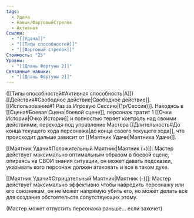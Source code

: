 ```yaml
---
tags:
  - Удача
  - Навык/ФартовыйСтрелок
  - Активная
Ссылки:
  - "[[Удача]]"
  - "[[Типы способностей]]"
  - "[[Фартовый стрелок]]"
Стоимость: "25"
Уровни:
  - "[[Длань Фортуны 2]]"
Связанные навыки:
  - "[[Длань Фортуны 2]]"
---
```

([[Типы способностей#Активная способность|А]]) [[Действия#Свободное действие|Свободное действие]]. [[Использование#1 Раз за Игровую Сессию|(1р/Сессия)]]. Находясь в [[Сцена#Боевая Сцена|боевой сцене]], персонаж тратит 1 [[Очки Истории|Очко Истории]] и полностью теряет контроль над своими действиями, переходя под управление Мастера [[Длительность#До конца текущего хода персонажа|до конца своего текущего хода]], что происходит дальше зависит от [[Маятник Удачи|Маятника Удачи]].

[[Маятник Удачи#Положительный Маятник|Маятник (+)]]: Мастер действует максимально оптимальным образом в боевой сцене, опираясь на СВОИ знания ситуации, он может давать подсказки, указывать кого персонаж должен атаковать и все в таком духе. 

[[Маятник Удачи#Отрицательный Маятник|Маятник (-)]]: Мастер действует максимально эффективно чтобы навредить персонажу или его союзникам, он не может напрямую убить его, но может делать все для создания обстоятельств сопутствующих этому. 

(Мастер может отпустить персонажа раньше... если захочет)
